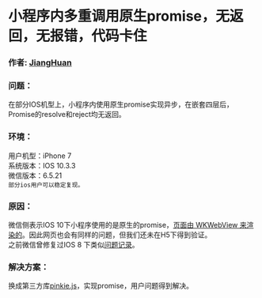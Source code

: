# 小程序内多重调用原生promise，无返回，无报错，代码卡住

### 作者: [JiangHuan](https://github.com/Dragon-Rider)

### 问题：
在部分IOS机型上，小程序内使用原生promise实现异步，在嵌套四层后，Promise的resolve和reject均无返回。

### 环境：
用户机型：iPhone 7  
系统版本：IOS 10.3.3  
微信版本：6.5.21  
`部分ios用户可以稳定复现。`  

### 原因：
微信侧表示IOS 10下小程序使用的是原生的promise，[页面由 WKWebView 来渲染的](https://mp.weixin.qq.com/debug/wxadoc/dev/devtools/details.html)。因此网页也会有同样的问题，但我们还未在H5下得到验证。  
之前微信曾修复过IOS 8 下类似[问题记录](https://mp.weixin.qq.com/debug/wxadoc/dev/devtools/uplog.html)。

### 解决方案：
换成第三方库[pinkie.js](https://github.com/floatdrop/pinkie/blob/master/index.js)，实现promise，用户问题得到解决。

<!--
## 风险：
  1. pinkie里的promise是使用setTimeout实现的，比原生的promise要慢。 
-->
